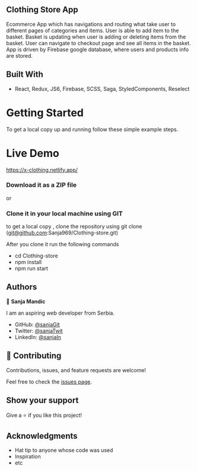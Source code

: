 ## Clothing Store App

Ecommerce App which has navigations and routing what take user to different pages of categories and items. User is able to add item to the basket. Basket is updating when user is adding or deleting items from the basket. User can navigate to checkout page and see all items in the basket. App is driven by Firebase google database, where users and products info are stored.

## Built With

- React, Redux, JS6, Firebase, SCSS, Saga, StyledComponents, Reselect

# Getting Started

To get a local copy up and running follow these simple example steps.

# Live Demo

https://x-clothing.netlify.app/


### Download it as a ZIP file
or

### Clone it in your local machine using GIT
to get a local copy , clone the repository using git clone
(git@github.com:Sanja969/Clothing-store.git)

After you clone it run  the following commands

 - cd Clothing-store
 - npm install
- npm run start

## Authors

👤 **Sanja Mandic**

I am an aspiring web developer from Serbia.
- GitHub: [@sanjaGit](https://github.com/Sanja969)
- Twitter: [@sanjaTwit](https://twitter.com/SanjaMandic42)
- LinkedIn: [@sanjaIn](https://linkedin.com/in/sanja-mandic-823995a2/)

## 🤝 Contributing

Contributions, issues, and feature requests are welcome!

Feel free to check the [issues page](../../issues/).

## Show your support

Give a ⭐️ if you like this project!

## Acknowledgments

- Hat tip to anyone whose code was used
- Inspiration
- etc

